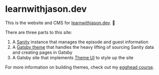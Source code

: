 # learnwithjason.dev

This is the website and CMS for [learnwithjason.dev][lwj]. 💜

There are three parts to this site:

1. A [Sanity][sanity] instance that manages the episode and guest information
2. A [Gatsby theme][theme] that handles the heavy lifting of sourcing Sanity data and creating pages in Gatsby
3. A Gatsby site that implements [Theme UI][theme-ui] to style up the site

For more information on building themes, check out my [egghead course][egghead].

[lwj]: https://learnwithjason.dev
[sanity]: https://sanity.io
[theme]: https://www.gatsbyjs.org/docs/themes/
[theme-ui]: https://theme-ui.com
[egghead]: https://egghead.io/courses/gatsby-theme-authoring?af=azvpe4
